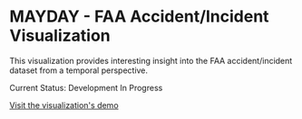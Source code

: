 MAYDAY - FAA Accident/Incident Visualization
======================

This visualization provides interesting insight into the FAA accident/incident dataset from a temporal perspective.

Current Status: Development In Progress

[Visit the visualization's demo](http://maydayviz.azurewebsites.net/)